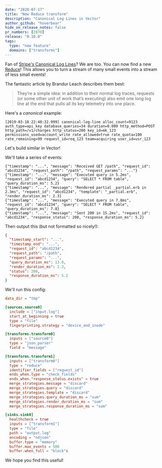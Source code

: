 ```yaml
---
date: "2020-07-17"
title: "New Reduce transform"
description: "Canonical Log Lines in Vector"
author_github: "hoverbear"
hide_on_release_notes: false
pr_numbers: [2870]
release: "0.10.0"
tags:
  type: "new feature"
  domains: ["transforms"]
---
```


Fan of [Stripe's Canonical Log Lines][urls.stripe_blog_canonical_log_lines]? We are too. You can now find a new [Reduce][docs.transforms.reduce]! This allows you to turn a stream of many small events into a stream of less small events!

The fantastic article by Brandur Leach describes them best:

> They’re a simple idea: in addition to their normal log traces, requests (or some other unit of work that’s executing)
> also emit one long log line at the end that pulls all its key telemetry into one place.

Here's a _canonical_ example:

```log
[2019-03-18 22:48:32.999] canonical-log-line alloc_count=9123 auth_type=api_key database_queries=34 duration=0.009 http_method=POST http_path=/v1/charges http_status=200 key_id=mk_123 permissions_used=account_write rate_allowed=true rate_quota=100 rate_remaining=99 request_id=req_123 team=acquiring user_id=usr_123
```

Let's build similar in Vector!

We'll take a series of events:

```log file=input.log
{"timestamp": "...", "message": "Received GET /path", "request_id": "abcd1234", "request_path": "/path", "request_params": "..."}
{"timestamp": "...", "message": "Executed query in 5.2ms", "request_id": "abcd1234", "query": "SELECT * FROM table", "query_duration_ms": 5.2}
{"timestamp": "...", "message": "Rendered partial _partial.erb in 2.3ms", "request_id": "abcd1234", "template": "_partial.erb", "render_duration_ms": 2.3}
{"timestamp": "...", "message": "Executed query in 7.8ms", "request_id": "abcd1234", "query": "SELECT * FROM table", "query_duration_ms": 7.8}
{"timestamp": "...", "message": "Sent 200 in 15.2ms", "request_id": "abcd1234", "response_status": 200, "response_duration_ms": 5.2}
```

Then output this (but not formatted so nicely!):

```json file=output.log
{
  "timestamp_start": "...",
  "timestamp_end": "...",
  "request_id": "abcd1234",
  "request_path": "/path",
  "request_params": "...",
  "query_duration_ms": 13.0,
  "render_duration_ms": 2.3,
  "status": 200,
  "response_duration_ms": 5.2
}
```

We'll run this config:

```toml file=vector.toml
data_dir = "tmp"

[sources.source0]
  include = ["input.log"]
  start_at_beginning = true
  type = "file"
  fingerprinting.strategy = "device_and_inode"

[transforms.transform0]
  inputs = ["source0"]
  type = "json_parser"
  field = "message"

[transforms.transform1]
  inputs = ["transform0"]
  type = "reduce"
  identifier_fields = ["request_id"]
  ends_when.type = "check_fields"
  ends_when."response_status.exists" = true
  merge_strategies.message = "discard"
  merge_strategies.query = "discard"
  merge_strategies.template = "discard"
  merge_strategies.query_duration_ms = "sum"
  merge_strategies.render_duration_ms = "sum"
  merge_strategies.response_duration_ms = "sum"

[sinks.sink0]
  healthcheck = true
  inputs = ["transform1"]
  type = "file"
  path = "output.log"
  encoding = "ndjson"
  buffer.type = "memory"
  buffer.max_events = 500
  buffer.when_full = "block"s
```

We hope you find this useful!

[docs.transforms.reduce]: /docs/reference/transforms/reduce/
[urls.stripe_blog_canonical_log_lines]: https://stripe.com/blog/canonical-log-lines
